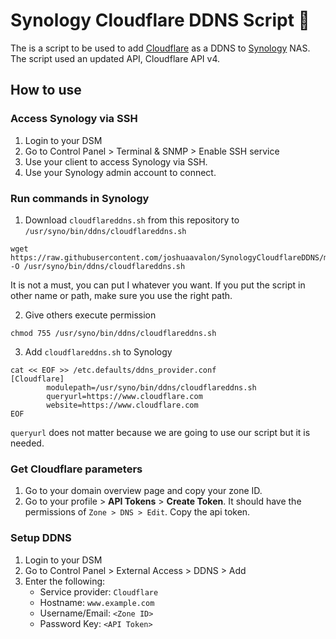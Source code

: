 # Synology Cloudflare DDNS Script 📜

The is a script to be used to add [Cloudflare](https://www.cloudflare.com/) as a DDNS to [Synology](https://www.synology.com/) NAS. The script used an updated API, Cloudflare API v4.

## How to use

### Access Synology via SSH

1. Login to your DSM
2. Go to Control Panel > Terminal & SNMP > Enable SSH service
3. Use your client to access Synology via SSH.
4. Use your Synology admin account to connect.

### Run commands in Synology

1. Download `cloudflareddns.sh` from this repository to `/usr/syno/bin/ddns/cloudflareddns.sh`

```
wget https://raw.githubusercontent.com/joshuaavalon/SynologyCloudflareDDNS/master/cloudflareddns.sh -O /usr/syno/bin/ddns/cloudflareddns.sh
```

It is not a must, you can put I whatever you want. If you put the script in other name or path, make sure you use the right path.

2. Give others execute permission

```
chmod 755 /usr/syno/bin/ddns/cloudflareddns.sh
```

3. Add `cloudflareddns.sh` to Synology

```
cat << EOF >> /etc.defaults/ddns_provider.conf
[Cloudflare]
        modulepath=/usr/syno/bin/ddns/cloudflareddns.sh
        queryurl=https://www.cloudflare.com
        website=https://www.cloudflare.com
EOF
```

`queryurl` does not matter because we are going to use our script but it is needed.

### Get Cloudflare parameters

1. Go to your domain overview page and copy your zone ID.
2. Go to your profile > **API Tokens** > **Create Token**. It should have the permissions of `Zone > DNS > Edit`. Copy the api token.

### Setup DDNS

1. Login to your DSM
2. Go to Control Panel > External Access > DDNS > Add
3. Enter the following:
   - Service provider: `Cloudflare`
   - Hostname: `www.example.com`
   - Username/Email: `<Zone ID>`
   - Password Key: `<API Token>`
